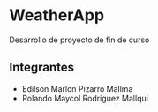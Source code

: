 # WeatherApp
Desarrollo de proyecto de fin de curso
## Integrantes
* Edilson Marlon Pizarro Mallma
* Rolando Maycol Rodriguez Mallqui